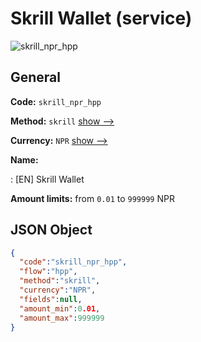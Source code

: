
# Skrill Wallet (service) 
![skrill_npr_hpp](https://static.openfintech.io/payment_methods/skrill_npr_hpp/logo.svg?w=400&c=v0.59.26#w200)  

## General 
 
**Code:** `skrill_npr_hpp` 
 
**Method:** `skrill` 
 [show -->](/payment-methods/skrill/) 
 
**Currency:** `NPR` [show -->](/currencies/NPR/) 
 
**Name:** 
 
:	[EN] Skrill Wallet 
 
**Amount limits:** from `0.01` to `999999` NPR 

## JSON Object 

```json
{
  "code":"skrill_npr_hpp",
  "flow":"hpp",
  "method":"skrill",
  "currency":"NPR",
  "fields":null,
  "amount_min":0.01,
  "amount_max":999999
}
```  
